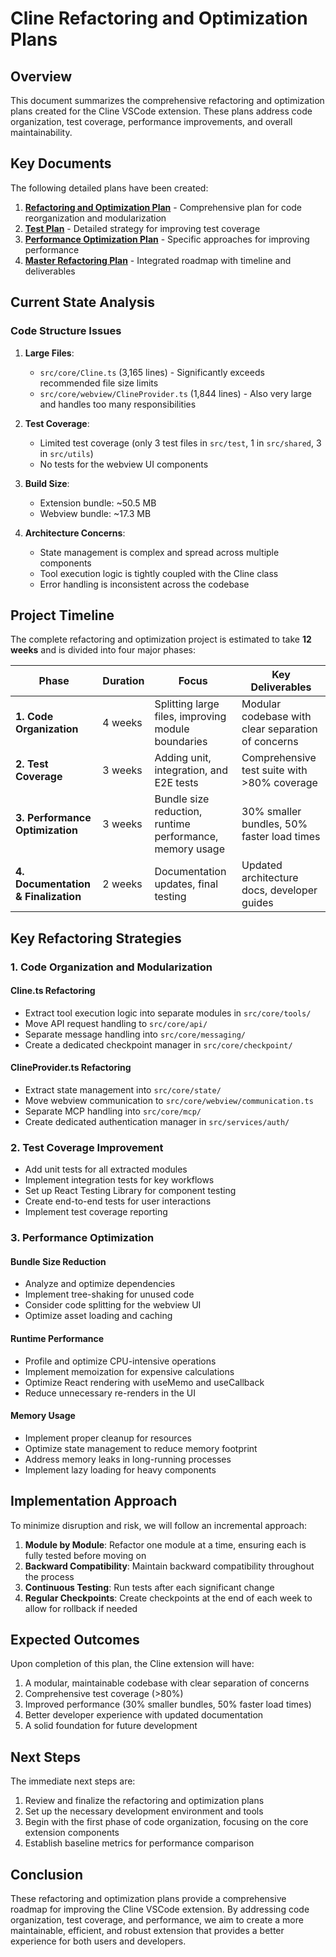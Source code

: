# Cline Refactoring and Optimization Plans

## Overview

This document summarizes the comprehensive refactoring and optimization plans created for the Cline VSCode extension. These plans address code organization, test coverage, performance improvements, and overall maintainability.

## Key Documents

The following detailed plans have been created:

1. **[Refactoring and Optimization Plan](../docs/refactoring-optimization-plan.md)** - Comprehensive plan for code reorganization and modularization
2. **[Test Plan](../docs/test-plan.md)** - Detailed strategy for improving test coverage
3. **[Performance Optimization Plan](../docs/performance-optimization-plan.md)** - Specific approaches for improving performance
4. **[Master Refactoring Plan](../docs/master-refactoring-plan.md)** - Integrated roadmap with timeline and deliverables

## Current State Analysis

### Code Structure Issues

1. **Large Files**:
   - `src/core/Cline.ts` (3,165 lines) - Significantly exceeds recommended file size limits
   - `src/core/webview/ClineProvider.ts` (1,844 lines) - Also very large and handles too many responsibilities

2. **Test Coverage**:
   - Limited test coverage (only 3 test files in `src/test`, 1 in `src/shared`, 3 in `src/utils`)
   - No tests for the webview UI components

3. **Build Size**:
   - Extension bundle: ~50.5 MB
   - Webview bundle: ~17.3 MB

4. **Architecture Concerns**:
   - State management is complex and spread across multiple components
   - Tool execution logic is tightly coupled with the Cline class
   - Error handling is inconsistent across the codebase

## Project Timeline

The complete refactoring and optimization project is estimated to take **12 weeks** and is divided into four major phases:

| Phase | Duration | Focus | Key Deliverables |
|-------|----------|-------|------------------|
| **1. Code Organization** | 4 weeks | Splitting large files, improving module boundaries | Modular codebase with clear separation of concerns |
| **2. Test Coverage** | 3 weeks | Adding unit, integration, and E2E tests | Comprehensive test suite with >80% coverage |
| **3. Performance Optimization** | 3 weeks | Bundle size reduction, runtime performance, memory usage | 30% smaller bundles, 50% faster load times |
| **4. Documentation & Finalization** | 2 weeks | Documentation updates, final testing | Updated architecture docs, developer guides |

## Key Refactoring Strategies

### 1. Code Organization and Modularization

#### Cline.ts Refactoring

- Extract tool execution logic into separate modules in `src/core/tools/`
- Move API request handling to `src/core/api/`
- Separate message handling into `src/core/messaging/`
- Create a dedicated checkpoint manager in `src/core/checkpoint/`

#### ClineProvider.ts Refactoring

- Extract state management into `src/core/state/`
- Move webview communication to `src/core/webview/communication.ts`
- Separate MCP handling into `src/core/mcp/`
- Create dedicated authentication manager in `src/services/auth/`

### 2. Test Coverage Improvement

- Add unit tests for all extracted modules
- Implement integration tests for key workflows
- Set up React Testing Library for component testing
- Create end-to-end tests for user interactions
- Implement test coverage reporting

### 3. Performance Optimization

#### Bundle Size Reduction

- Analyze and optimize dependencies
- Implement tree-shaking for unused code
- Consider code splitting for the webview UI
- Optimize asset loading and caching

#### Runtime Performance

- Profile and optimize CPU-intensive operations
- Implement memoization for expensive calculations
- Optimize React rendering with useMemo and useCallback
- Reduce unnecessary re-renders in the UI

#### Memory Usage

- Implement proper cleanup for resources
- Optimize state management to reduce memory footprint
- Address memory leaks in long-running processes
- Implement lazy loading for heavy components

## Implementation Approach

To minimize disruption and risk, we will follow an incremental approach:

1. **Module by Module**: Refactor one module at a time, ensuring each is fully tested before moving on
2. **Backward Compatibility**: Maintain backward compatibility throughout the process
3. **Continuous Testing**: Run tests after each significant change
4. **Regular Checkpoints**: Create checkpoints at the end of each week to allow for rollback if needed

## Expected Outcomes

Upon completion of this plan, the Cline extension will have:

1. A modular, maintainable codebase with clear separation of concerns
2. Comprehensive test coverage (>80%)
3. Improved performance (30% smaller bundles, 50% faster load times)
4. Better developer experience with updated documentation
5. A solid foundation for future development

## Next Steps

The immediate next steps are:

1. Review and finalize the refactoring and optimization plans
2. Set up the necessary development environment and tools
3. Begin with the first phase of code organization, focusing on the core extension components
4. Establish baseline metrics for performance comparison

## Conclusion

These refactoring and optimization plans provide a comprehensive roadmap for improving the Cline VSCode extension. By addressing code organization, test coverage, and performance, we aim to create a more maintainable, efficient, and robust extension that provides a better experience for both users and developers.

